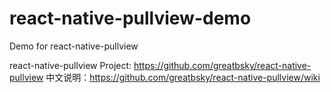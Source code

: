 # react-native-pullview-demo

Demo for react-native-pullview

react-native-pullview Project: https://github.com/greatbsky/react-native-pullview
中文说明：https://github.com/greatbsky/react-native-pullview/wiki
